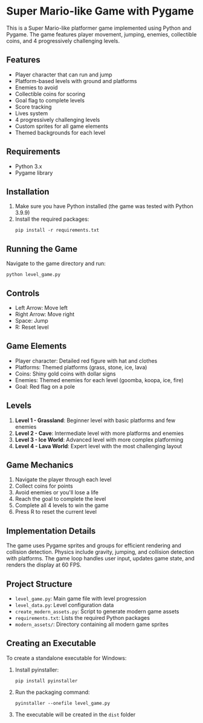 # Super Mario-like Game with Pygame

This is a Super Mario-like platformer game implemented using Python and Pygame. The game features player movement, jumping, enemies, collectible coins, and 4 progressively challenging levels.

## Features
- Player character that can run and jump
- Platform-based levels with ground and platforms
- Enemies to avoid
- Collectible coins for scoring
- Goal flag to complete levels
- Score tracking
- Lives system
- 4 progressively challenging levels
- Custom sprites for all game elements
- Themed backgrounds for each level

## Requirements
- Python 3.x
- Pygame library

## Installation

1. Make sure you have Python installed (the game was tested with Python 3.9.9)
2. Install the required packages:
   ```
   pip install -r requirements.txt
   ```

## Running the Game

Navigate to the game directory and run:
```
python level_game.py
```

## Controls
- Left Arrow: Move left
- Right Arrow: Move right
- Space: Jump
- R: Reset level

## Game Elements
- Player character: Detailed red figure with hat and clothes
- Platforms: Themed platforms (grass, stone, ice, lava)
- Coins: Shiny gold coins with dollar signs
- Enemies: Themed enemies for each level (goomba, koopa, ice, fire)
- Goal: Red flag on a pole

## Levels
1. **Level 1 - Grassland**: Beginner level with basic platforms and few enemies
2. **Level 2 - Cave**: Intermediate level with more platforms and enemies
3. **Level 3 - Ice World**: Advanced level with more complex platforming
4. **Level 4 - Lava World**: Expert level with the most challenging layout

## Game Mechanics
1. Navigate the player through each level
2. Collect coins for points
3. Avoid enemies or you'll lose a life
4. Reach the goal to complete the level
5. Complete all 4 levels to win the game
6. Press R to reset the current level

## Implementation Details
The game uses Pygame sprites and groups for efficient rendering and collision detection. Physics include gravity, jumping, and collision detection with platforms. The game loop handles user input, updates game state, and renders the display at 60 FPS.

## Project Structure
- `level_game.py`: Main game file with level progression
- `level_data.py`: Level configuration data
- `create_modern_assets.py`: Script to generate modern game assets
- `requirements.txt`: Lists the required Python packages
- `modern_assets/`: Directory containing all modern game sprites

## Creating an Executable

To create a standalone executable for Windows:

1. Install pyinstaller:
   ```
   pip install pyinstaller
   ```

2. Run the packaging command:
   ```
   pyinstaller --onefile level_game.py
   ```

3. The executable will be created in the `dist` folder

